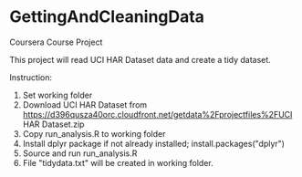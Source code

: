 # GettingAndCleaningData
Coursera Course Project

This project will read UCI HAR Dataset data and create a tidy dataset.

Instruction:
1) Set working folder
2) Download UCI HAR Dataset from https://d396qusza40orc.cloudfront.net/getdata%2Fprojectfiles%2FUCI HAR Dataset.zip
3) Copy run_analysis.R to working folder
4) Install dplyr package if not already installed; install.packages("dplyr")
5) Source and run run_analysis.R
6) File "tidydata.txt" will be created in working folder.
